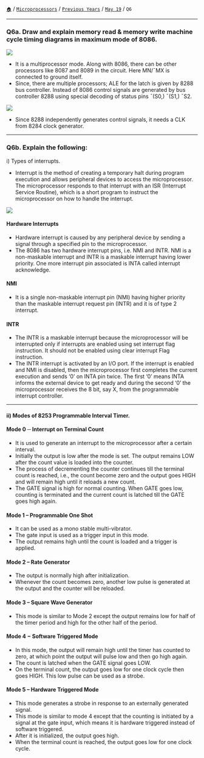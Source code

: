 [`🏠`](/) / [`Microprocessors`](/mp/) / [`Previous Years`](/mp/previous-years/) / [`May 19`](/mp/previous-years/may-19/) / `Q6`
 
<hr />

### Q6a. Draw and explain memory read & memory write machine cycle timing diagrams in maximum mode of 8086.

![](https://i.imgur.com/jyhSy2L.webp)

* It is a multiprocessor mode. 
Along with 8086, there can be other processors like 8087 and 8089 in the circuit. 
Here MN/¯MX is connected to ground itself.
* Since, there are multiple processors; ALE for the latch is given by 8288 bus controller. 
Instead of 8086 control signals are generated by bus controller 8288 using special decoding 
of status pins ¯(S0,) ¯(S1,) ¯S2.

![](https://i.imgur.com/2ir9qU3.webp)

* Since 8288 independently generates control signals, it needs a CLK from 8284 clock generator.

<hr />

### Q6b. Explain the following:

i) Types of interrupts.

* Interrupt is the method of creating a temporary halt during program execution and allows 
peripheral devices to access the microprocessor. 
The microprocessor responds to that interrupt with an ISR (Interrupt Service Routine), 
which is a short program to instruct the microprocessor on how to handle the interrupt.

![](https://www.tutorialspoint.com/microprocessor/images/interrupts.jpg)

#### Hardware Interrupts

* Hardware interrupt is caused by any peripheral device by sending a signal through a 
specified pin to the microprocessor.
* The 8086 has two hardware interrupt pins, i.e. NMI and INTR. 
NMI is a non-maskable interrupt and INTR is a maskable interrupt having lower priority. 
One more interrupt pin associated is INTA called interrupt acknowledge.

#### NMI

* It is a single non-maskable interrupt pin (NMI) having higher priority than the maskable 
interrupt request pin (INTR) and it is of type 2 interrupt.

#### INTR

* The INTR is a maskable interrupt because the microprocessor will be interrupted only if 
interrupts are enabled using set interrupt flag instruction. 
It should not be enabled using clear interrupt Flag instruction.
* The INTR interrupt is activated by an I/O port. 
If the interrupt is enabled and NMI is disabled, then the microprocessor first completes 
the current execution and sends ‘0’ on INTA pin twice. 
The first ‘0’ means INTA informs the external device to get ready and during the second 
‘0’ the microprocessor receives the 8 bit, say X, from the programmable interrupt controller.

<hr />

#### ii) Modes of 8253 Programmable Interval Timer.

#### Mode 0 ─ Interrupt on Terminal Count

* It is used to generate an interrupt to the microprocessor after a certain interval.
* Initially the output is low after the mode is set. The output remains LOW after the count value is loaded into the counter.
* The process of decrementing the counter continues till the terminal count is reached, i.e., the count become zero and the output goes HIGH and will remain high until it reloads a new count.
* The GATE signal is high for normal counting. When GATE goes low, counting is terminated and the current count is latched till the GATE goes high again.

#### Mode 1 – Programmable One Shot

* It can be used as a mono stable multi-vibrator.
* The gate input is used as a trigger input in this mode.
* The output remains high until the count is loaded and a trigger is applied.

#### Mode 2 – Rate Generator

* The output is normally high after initialization.
* Whenever the count becomes zero, another low pulse is generated at the output and 
the counter will be reloaded.

#### Mode 3 – Square Wave Generator

* This mode is similar to Mode 2 except the output remains low for half of the timer period and high for the other half of the period.

#### Mode 4 − Software Triggered Mode

* In this mode, the output will remain high until the timer has counted to zero, at which point the output will pulse low and then go high again.
* The count is latched when the GATE signal goes LOW.
* On the terminal count, the output goes low for one clock cycle then goes HIGH. This low pulse can be used as a strobe.

#### Mode 5 – Hardware Triggered Mode

* This mode generates a strobe in response to an externally generated signal.
* This mode is similar to mode 4 except that the counting is initiated by a signal at the gate input, which means it is hardware triggered instead of software triggered.
* After it is initialized, the output goes high.
* When the terminal count is reached, the output goes low for one clock cycle.
